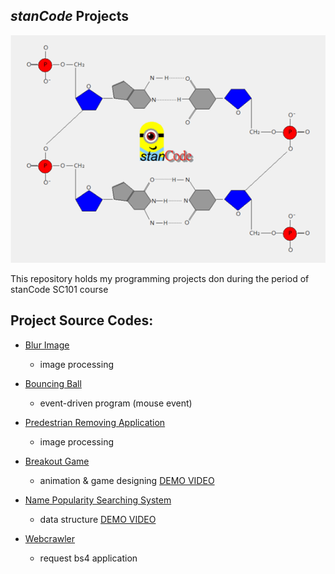 ## *stanCode* Projects
![stanCode](https://github.com/chenyc0901/myStandcodeProject/blob/main/boucing_ball/my_drawing%E4%BD%9C%E5%93%81%E5%8F%8A%E5%89%B5%E4%BD%9C%E7%90%86%E5%BF%B5/%E9%99%B3%E8%82%B2%E8%BE%B0.png?raw=true)

This repository holds my programming projects don during the period of stanCode SC101 course




## Project Source Codes:

* [Blur Image](https://github.com/chenyc0901/myStandcodeProject/blob/main/blur_img/blur.py)
  * image processing

* [Bouncing Ball](https://github.com/chenyc0901/myStandcodeProject/blob/main/boucing_ball/bouncing_ball.py)
  * event-driven program (mouse event)

* [Predestrian Removing Application](https://github.com/chenyc0901/myStandcodeProject/blob/main/my_photoshop/stanCodoshop.py)
  * image processing

* [Breakout Game](https://github.com/chenyc0901/myStandcodeProject/blob/main/break_out_game/breakout.py)
  * animation & game designing   [DEMO VIDEO](https://drive.google.com/file/d/1e0twMyAyW-lpLHK95ukFD_VJugXZV2HW/view?usp=sharing)

* [Name Popularity Searching System](https://github.com/chenyc0901/myStandcodeProject/blob/main/name_searching_system/babygraphics.py)
  * data structure    [DEMO VIDEO](https://drive.google.com/file/d/1gkSdakZWxeog8hfI5jNbXDAg_uNmidti/view?usp=sharing)

* [Webcrawler](https://github.com/chenyc0901/myStandcodeProject/blob/main/name_searching_system/webcrawler.py)
  * request bs4 application
 
